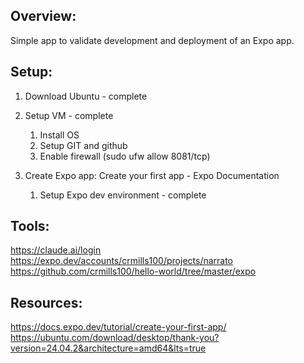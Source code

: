 Overview:
---------

Simple app to validate development and deployment of an Expo app.

Setup:
------

1. Download Ubuntu - complete

2. Setup VM - complete
   1. Install OS
   2. Setup GIT and github
   3. Enable firewall (sudo ufw allow 8081/tcp)
3. Create Expo app: Create your first app - Expo Documentation
   1. Setup Expo dev environment - complete



Tools:
------

https://claude.ai/login
https://expo.dev/accounts/crmills100/projects/narrato
https://github.com/crmills100/hello-world/tree/master/expo


Resources:
----------
https://docs.expo.dev/tutorial/create-your-first-app/
https://ubuntu.com/download/desktop/thank-you?version=24.04.2&architecture=amd64&lts=true
